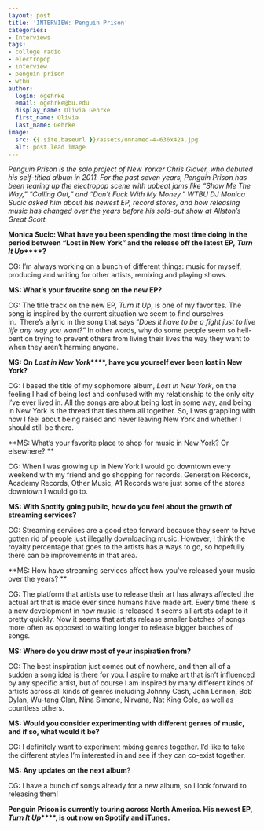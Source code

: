 ```yaml
---
layout: post
title: 'INTERVIEW: Penguin Prison'
categories:
- Interviews
tags:
- college radio
- electropop
- interview
- penguin prison
- wtbu
author:
  login: ogehrke
  email: ogehrke@bu.edu
  display_name: Olivia Gehrke
  first_name: Olivia
  last_name: Gehrke
image:
  src: {{ site.baseurl }}/assets/unnamed-4-636x424.jpg
  alt: post lead image
---
```


_Penguin Prison is the solo project of New Yorker Chris Glover, who debuted his self-titled album in 2011. For the past seven years, Penguin Prison has been tearing up the electropop scene with upbeat jams like “Show Me The Way,” “Calling Out,” and “Don’t Fuck With My Money.” WTBU DJ Monica Sucic asked him about his newest EP, record stores, and how releasing music has changed over the years before his sold-out show at Allston’s Great Scott._

**Monica Sucic: What have you been spending the most time doing in the period between “Lost in New York” and the release off the latest EP,** **_Turn It Up_****?**

CG: I’m always working on a bunch of different things: music for myself, producing and writing for other artists, remixing and playing shows.

**MS: What’s your favorite song on the new EP?**

CG: The title track on the new EP, _Turn It Up_, is one of my favorites. The song is inspired by the current situation we seem to find ourselves in.  There’s a lyric in the song that says “_Does it have to be a fight just to live life any way you want?_” In other words, why do some people seem so hell-bent on trying to prevent others from living their lives the way they want to when they aren’t harming anyone. 

**MS: On** **_Lost in New York_****, have you yourself ever been lost in New York?**

CG: I based the title of my sophomore album, _Lost In New York_, on the feeling I had of being lost and confused with my relationship to the only city I’ve ever lived in. All the songs are about being lost in some way, and being in New York is the thread that ties them all together. So, I was grappling with how I feel about being raised and never leaving New York and whether I should still be there. 

**MS: What’s your favorite place to shop for music in New York? Or elsewhere? **

CG: When I was growing up in New York I would go downtown every weekend with my friend and go shopping for records. Generation Records, Academy Records, Other Music, A1 Records were just some of the stores downtown I would go to. 

**MS: With Spotify going public, how do you feel about the growth of streaming services?**  

CG: Streaming services are a good step forward because they seem to have gotten rid of people just illegally downloading music. However, I think the royalty percentage that goes to the artists has a ways to go, so hopefully there can be improvements in that area. 

**MS: How have streaming services affect how you’ve released your music over the years? **

CG: The platform that artists use to release their art has always affected the actual art that is made ever since humans have made art. Every time there is a new development in how music is released it seems all artists adapt to it pretty quickly. Now it seems that artists release smaller batches of songs more often as opposed to waiting longer to release bigger batches of songs. 

**MS: Where do you draw most of your inspiration from?**

CG: The best inspiration just comes out of nowhere, and then all of a sudden a song idea is there for you. I aspire to make art that isn’t influenced by any specific artist, but of course I am inspired by many different kinds of artists across all kinds of genres including Johnny Cash, John Lennon, Bob Dylan, Wu-tang Clan, Nina Simone, Nirvana, Nat King Cole, as well as countless others. 

**MS: Would you consider experimenting with different genres of music, and if so, what would it** **be?**

CG: I definitely want to experiment mixing genres together. I’d like to take the different styles I’m interested in and see if they can co-exist together. 

**MS: Any updates on the next album**? 

CG: I have a bunch of songs already for a new album, so I look forward to releasing them!

**Penguin Prison is currently touring across North America. His newest EP,** **_Turn It Up_****, is out now on Spotify and iTunes.**